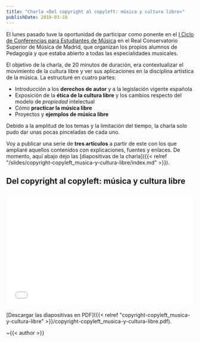 ```yaml
---
title: "Charla «Del copyright al copyleft: música y cultura libre»"
publishDate: 2019-03-18
---
```


El lunes pasado tuve la oportunidad de participar como ponente en el [I Ciclo de Conferencias para Estudiantes de Música](https://web.archive.org/web/20190311211504/https://i-ciclo-de-conferencias-de-estudiantes-del-rcsmm4.webnode.es/proyectos/) en el Real Conservatorio Superior de Música de Madrid, que organizan los propios alumnos de Pedagogía y que estaba abierto a todas las especialidades musicales.

El objetivo de la charla, de 20 minutos de duración, era contextualizar el movimiento de la cultura libre y ver sus aplicaciones en la disciplina artística de la música. La estructuré en cuatro partes:

- Introducción a los **derechos de autor** y a la legislación vigente española
- Exposición de la **ética de la cultura libre** y los cambios respecto del modelo de _propiedad_ intelectual
- Cómo **practicar la música libre**
- Proyectos y **ejemplos de música libre**

Debido a la amplitud de los temas y la limitación del tiempo, la charla solo pudo dar unas pocas pinceladas de cada uno.

Voy a publicar una serie de **tres artículos** a partir de este con los que ampliaré aquellos contenidos con explicaciones, fuentes y enlaces. De momento, aquí abajo dejo las [diapositivas de la charla]({{< relref "/slides/copyright-copyleft_musica-y-cultura-libre/index.md" >}}).


## Del copyright al copyleft: música y cultura libre

<iframe
  src='{{< relref "copyright-copyleft_musica-y-cultura-libre" >}}/copyright-copyleft_musica-y-cultura-libre.pdf'
  title="Presentación en PDF de la charla «Del copyright al copyleft: música y cultura libre»"
  allowfullscreen
  style="display: block; width: 100%; min-height: 22em; border: 0"
></iframe>
<noscript>

[Descargar las diapositivas en PDF]({{< relref "copyright-copyleft_musica-y-cultura-libre" >}}/copyright-copyleft_musica-y-cultura-libre.pdf).

</noscript>

~{{< author >}}
